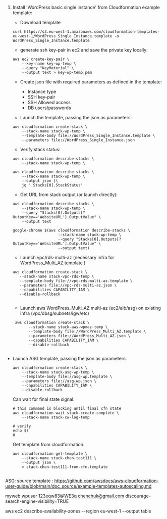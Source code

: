 
1. Install 'WordPress basic single instance' from Cloudformation
example template:
   
   * Download template 
   ```
   curl https://s3.eu-west-1.amazonaws.com/cloudformation-templates-eu-west-1/WordPress_Single_Instance.template -o WordPress_Single_Instance.template
   ```
   * generate ssh key-pair in ec2 and save the private key locally:
   ```
   aws ec2 create-key-pair \
       --key-name key-wp-temp \
       --query "KeyMaterial" \
       --output text > key-wp-temp.pem
   ```
   * Create json file with required parameters as defined in the template:
     * Instance type
     * SSH key-pair
     * SSH Allowed access
     * DB users/passwords
   

   * Launch the template, passing the json as parameters:
   ```
   aws cloudformation create-stack \
       --stack-name stack-wp-temp \
       --template-body file://WordPress_Single_Instance.template \
       --parameters file://WordPress_Single_Instance.json
   ```

   * Verify stack status:
   ```
   aws cloudformation describe-stacks \
       --stack-name stack-wp-temp \
   
   aws cloudformation describe-stacks \
       --stack-name stack-wp-temp \
       --output json |\
       jq '.Stacks[0].StackStatus'
   ```

   * Get URL from stack output (or launch directly):
   ```
   aws cloudformation describe-stacks \
       --stack-name stack-wp-temp \
       --query "Stacks[0].Outputs[?OutputKey=='WebsiteURL'].OutputValue" \
       --output text
       
   google-chrome $(aws cloudformation describe-stacks \
                       --stack-name stack-wp-temp \
                       --query "Stacks[0].Outputs[?OutputKey=='WebsiteURL'].OutputValue" \
                       --output text)    
   ```


   * Launch vpc/rds-multi-az (necessary infra for WordPress_Multi_AZ.template )
   ```
   aws cloudformation create-stack \                                                    
      --stack-name stack-vpc-rds-temp \
      --template-body file://vpc-rds-multi-az.template \
      --parameters file://vpc-rds-multi-az.json \
      --capabilities CAPABILITY_IAM \
      --disable-rollback

   
   ```

   * Launch aws WordPress_Multi_AZ multi-az (ec2/alb/asg) on existing infra (vpc/dbsg/subnets/igw/etc)
   ```
    aws cloudformation create-stack \
          --stack-name stack-aws-wpmaz-temp \
          --template-body file://WordPress_Multi_AZ.template \
          --parameters file://WordPress_Multi_AZ.json \
          --capabilities CAPABILITY_IAM \
          --disable-rollback
    
    ```


* Launch ASG template, passing the json as parameters:
  ```
  aws cloudformation create-stack \
      --stack-name stack-asg-wp-temp \
      --template-body file://asg-wp.template \
      --parameters file://asg-wp.json \
      --capabilities CAPABILITY_IAM \
      --disable-rollback
  ```

  
  Can wait for final state signal:
  ```
  # this command is blocking until final cfn state
  aws cloudformation wait stack-create-complete \
      --stack-name stack-cw-log-temp
  
  # verify
  echo $?
  0

  ```

  Get template from cloudformation:
  ```
  aws cloudformation get-template \
      --stack-name stack-chen-test111 \
      --output json \
      > stack-chen-test111-from-cfn.template
 
  ```

ASG: source template : 
https://github.com/awsdocs/aws-cloudformation-user-guide/blob/main/doc_source/example-templates-autoscaling.md



myweb
wpuser
123eqw83@WE3q
chenchuk@gmail.com
discourage-search-engine-visibility=TRUE


aws ec2 describe-availability-zones --region eu-west-1 --output table

